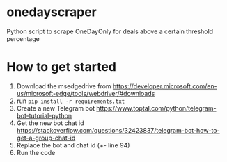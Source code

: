 # onedayscraper
Python script to scrape OneDayOnly for deals above a certain threshold percentage

# How to get started
1. Download the msedgedrive from https://developer.microsoft.com/en-us/microsoft-edge/tools/webdriver/#downloads
2. run ```pip install -r requirements.txt```
3. Create a new Telegram bot https://www.toptal.com/python/telegram-bot-tutorial-python
4. Get the new bot chat id https://stackoverflow.com/questions/32423837/telegram-bot-how-to-get-a-group-chat-id
5. Replace the bot and chat id (+- line 94)
6. Run the code
